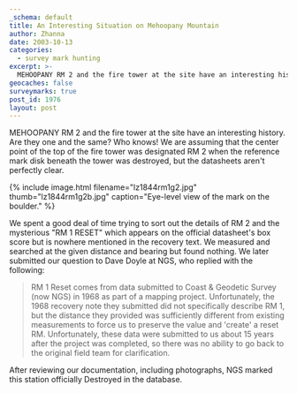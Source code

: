 ```yaml
---
_schema: default
title: An Interesting Situation on Mehoopany Mountain
author: Zhanna
date: 2003-10-13
categories:
  - survey mark hunting
excerpt: >- 
  MEHOOPANY RM 2 and the fire tower at the site have an interesting history.  Are they one and the same?  Who knows!
geocaches: false
surveymarks: true
post_id: 1976
layout: post        
---
```


MEHOOPANY RM 2 and the fire tower at the site have an interesting history.  Are they one and the same?  Who knows!  We are assuming that the center point of the top of the fire tower was designated RM 2 when the reference mark disk beneath the tower was destroyed, but the datasheets aren't perfectly clear.

{% include image.html filename="lz1844rm1g2.jpg" thumb="lz1844rm1g2b.jpg" caption="Eye-level view of the mark on the boulder." %}

We spent a good deal of time trying to sort out the details of RM 2 and the mysterious "RM 1 RESET" which appears on the official datasheet's box score but is nowhere mentioned in the recovery text. We measured and searched at the given distance and bearing but found nothing. We later submitted our question to Dave Doyle at NGS, who replied with the following:

> RM 1 Reset comes from data submitted to Coast & Geodetic Survey (now NGS) in 1968 as part of a mapping project. Unfortunately, the 1968 recovery note they submitted did not specifically describe RM 1, but the distance they provided was sufficiently different from existing measurements to force us to preserve the value and 'create' a reset RM. Unfortunately, these data were submitted to us about 15 years after the project was completed, so there was no ability to go back to the original field team for clarification.

After reviewing our documentation, including photographs, NGS marked this station officially Destroyed in the database.